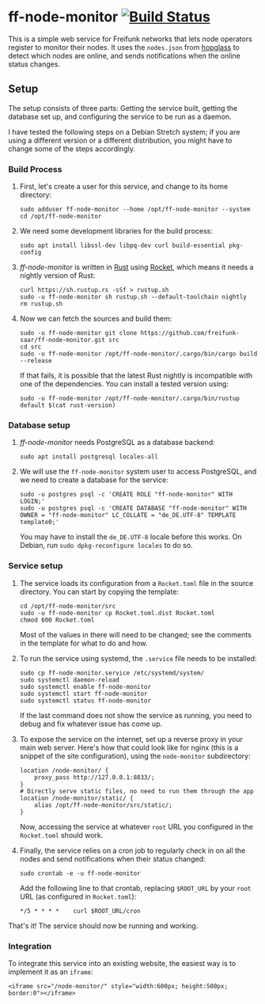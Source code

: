 # ff-node-monitor [![Build Status](https://travis-ci.org/freifunk-saar/ff-node-monitor.svg?branch=master)](https://travis-ci.org/freifunk-saar/ff-node-monitor)

This is a simple web service for Freifunk networks that lets node operators
register to monitor their nodes.  It uses the `nodes.json` from
[hopglass](https://github.com/hopglass/hopglass) to detect which nodes are
online, and sends notifications when the online status changes.

## Setup

The setup consists of three parts: Getting the service built, getting the
database set up, and configuring the service to be run as a daemon.

I have tested the following steps on a Debian Stretch system; if you are using a
different version or a different distribution, you might have to change some of
the steps accordingly.

### Build Process

1.  First, let's create a user for this service, and change to its home directory:

    ```
    sudo adduser ff-node-monitor --home /opt/ff-node-monitor --system
    cd /opt/ff-node-monitor
    ```

2.  We need some development libraries for the build process:

    ```
    sudo apt install libssl-dev libpq-dev curl build-essential pkg-config
    ```

3.  *ff-node-monitor* is written in [Rust](https://www.rust-lang.org/) using
    [Rocket](https://rocket.rs/), which means it needs a nightly version of Rust:

    ```
    curl https://sh.rustup.rs -sSf > rustup.sh
    sudo -u ff-node-monitor sh rustup.sh --default-toolchain nightly
    rm rustup.sh
    ```

4.  Now we can fetch the sources and build them:

    ```
    sudo -u ff-node-monitor git clone https://github.com/freifunk-saar/ff-node-monitor.git src
    cd src
    sudo -u ff-node-monitor /opt/ff-node-monitor/.cargo/bin/cargo build --release
    ```

    If that fails, it is possible that the latest Rust nightly is incompatible
    with one of the dependencies.  You can install a tested version using:

    ```
    sudo -u ff-node-monitor /opt/ff-node-monitor/.cargo/bin/rustup default $(cat rust-version)
    ```

### Database setup

1.  *ff-node-monitor* needs PostgreSQL as a database backend:

    ```
    sudo apt install postgresql locales-all
    ```

2.  We will use the `ff-node-monitor` system user to access PostgreSQL, and we
    need to create a database for the service:

    ```
    sudo -u postgres psql -c 'CREATE ROLE "ff-node-monitor" WITH LOGIN;'
    sudo -u postgres psql -c 'CREATE DATABASE "ff-node-monitor" WITH OWNER = "ff-node-monitor" LC_COLLATE = "de_DE.UTF-8" TEMPLATE template0;'
    ```

    You may have to install the `de_DE.UTF-8` locale before this works.  On
    Debian, run `sudo dpkg-reconfigure locales` to do so.

### Service setup

1.  The service loads its configuration from a `Rocket.toml` file in the source
    directory.  You can start by copying the template:

    ```
    cd /opt/ff-node-monitor/src
    sudo -u ff-node-monitor cp Rocket.toml.dist Rocket.toml
    chmod 600 Rocket.toml
    ```

    Most of the values in there will need to be changed; see the comments in the
    template for what to do and how.

2.  To run the service using systemd, the `.service` file needs to be installed:

    ```
    sudo cp ff-node-monitor.service /etc/systemd/system/
    sudo systemctl daemon-reload
    sudo systemctl enable ff-node-monitor
    sudo systemctl start ff-node-monitor
    sudo systemctl status ff-node-monitor
    ```

    If the last command does not show the service as running, you need to debug
    and fix whatever issue has come up.

3.  To expose the service on the internet, set up a reverse proxy in your main
    web server.  Here's how that could look like for nginx (this is a snippet of
    the site configuration), using the `node-monitor` subdirectory:

    ```
    location /node-monitor/ {
        proxy_pass http://127.0.0.1:8833/;
    }
    # Directly serve static files, no need to run them through the app
    location /node-monitor/static/ {
        alias /opt/ff-node-monitor/src/static/;
    }
    ```

    Now, accessing the service at whatever `root` URL you configured in the
    `Rocket.toml` should work.

4.  Finally, the service relies on a cron job to regularly check in on all the
    nodes and send notifications when their status changed:

    ```
    sudo crontab -e -u ff-node-monitor
    ```

    Add the following line to that crontab, replacing `$ROOT_URL` by your `root` URL
    (as configured in `Rocket.toml`):

    ```
    */5 * * * *    curl $ROOT_URL/cron
    ```

That's it!  The service should now be running and working.

### Integration

To integrate this service into an existing website, the easiest way is to implement it as an `iframe`:

    <iframe src="/node-monitor/" style="width:600px; height:500px; border:0"></iframe>
